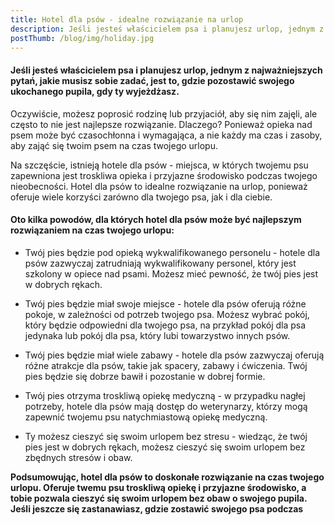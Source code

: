 ```yaml
---
title: Hotel dla psów - idealne rozwiązanie na urlop
description: Jeśli jesteś właścicielem psa i planujesz urlop, jednym z najważniejszych pytań, jakie musisz sobie zadać, jest to, gdzie pozostawić swojego ukochanego pupila, gdy ty wyjeżdżasz. 
postThumb: /blog/img/holiday.jpg
---
```


#### Jeśli jesteś właścicielem psa i planujesz urlop, jednym z najważniejszych pytań, jakie musisz sobie zadać, jest to, gdzie pozostawić swojego ukochanego pupila, gdy ty wyjeżdżasz. 

Oczywiście, możesz poprosić rodzinę lub przyjaciół, aby się nim zajęli, ale często to nie jest najlepsze rozwiązanie. Dlaczego? Ponieważ opieka nad psem może być czasochłonna i wymagająca, a nie każdy ma czas i zasoby, aby zająć się twoim psem na czas twojego urlopu.

Na szczęście, istnieją hotele dla psów - miejsca, w których twojemu psu zapewniona jest troskliwa opieka i przyjazne środowisko podczas twojego nieobecności. Hotel dla psów to idealne rozwiązanie na urlop, ponieważ oferuje wiele korzyści zarówno dla twojego psa, jak i dla ciebie.

#### Oto kilka powodów, dla których hotel dla psów może być najlepszym rozwiązaniem na czas twojego urlopu:

- Twój pies będzie pod opieką wykwalifikowanego personelu - hotele dla psów zazwyczaj zatrudniają wykwalifikowany personel, który jest szkolony w opiece nad psami. Możesz mieć pewność, że twój pies jest w dobrych rękach.

- Twój pies będzie miał swoje miejsce - hotele dla psów oferują różne pokoje, w zależności od potrzeb twojego psa. Możesz wybrać pokój, który będzie odpowiedni dla twojego psa, na przykład pokój dla psa jedynaka lub pokój dla psa, który lubi towarzystwo innych psów.

- Twój pies będzie miał wiele zabawy - hotele dla psów zazwyczaj oferują różne atrakcje dla psów, takie jak spacery, zabawy i ćwiczenia. Twój pies będzie się dobrze bawił i pozostanie w dobrej formie.

- Twój pies otrzyma troskliwą opiekę medyczną - w przypadku nagłej potrzeby, hotele dla psów mają dostęp do weterynarzy, którzy mogą zapewnić twojemu psu natychmiastową opiekę medyczną.

- Ty możesz cieszyć się swoim urlopem bez stresu - wiedząc, że twój pies jest w dobrych rękach, możesz cieszyć się swoim urlopem bez zbędnych stresów i obaw.

**Podsumowując, hotel dla psów to doskonałe rozwiązanie na czas twojego urlopu. Oferuje twemu psu troskliwą opiekę i przyjazne środowisko, a tobie pozwala cieszyć się swoim urlopem bez obaw o swojego pupila. Jeśli jeszcze się zastanawiasz, gdzie zostawić swojego psa podczas**